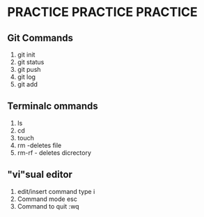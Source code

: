 # PRACTICE PRACTICE PRACTICE

## Git Commands
1. git init
1. git status
1. git push
1. git log
1. git add

## Terminalc ommands 
1. ls
1. cd
1. touch
1. rm -deletes file
1. rm-rf - deletes dicrectory

## "vi"sual editor
1. edit/insert command type i 
1. Command mode esc 
1. Command to quit :wq
